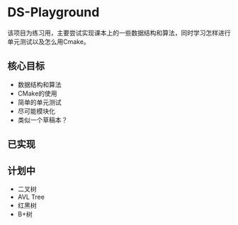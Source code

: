 # DS-Playground
该项目为练习用，主要尝试实现课本上的一些数据结构和算法，同时学习怎样进行单元测试以及怎么用Cmake。

## 核心目标
* 数据结构和算法
* CMake的使用
* 简单的单元测试
* 尽可能模块化
* 类似一个草稿本？

## 已实现

## 计划中
* 二叉树
* AVL Tree
* 红黑树
* B+树
